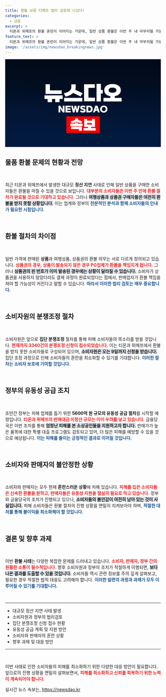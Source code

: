 ```yaml
---
title: 환불 보류 티메프 법리 검토에 나섰다!
categories:
  - 금융
excerpt: >
  티몬과 위메프의 환불 혼란이 이어지는 가운데, 일반 상품 환불은 이번 주 내 마무리될 가능성이 큽니다. 그러나 여행상품과 상품권 구매자들은 소비자원의 조정 절차를 기다려야 하며, 환불 의무 논란이 소비자들에게 막대한 혼란을 초래하고 있습니다. 과연 이 복잡한 상황은 어떻게 해결될까요?
feature_text: >
  티몬과 위메프의 환불 혼란이 이어지는 가운데, 일반 상품 환불은 이번 주 내 마무리될 가능성이 큽니다. 그러나 여행상품과 상품권 구매자들은 소비자원의 조정 절차를 기다려야 하며, 환불 의무 논란이 소비자들에게 막대한 혼란을 초래하고 있습니다. 과연 이 복잡한 상황은 어떻게 해결될까요?
image: '/assets/img/newsdao_breakingnews.jpg'
---
```


<p><img src="/assets/img/newsdao_breakingnews.jpg" alt="flaretime 속보" /></p>

<h2 data-ke-size="size26">물품 환불 문제의 현황과 전망</h2>

<p data-ke-size="size16">&nbsp;</p>

<p>최근 티몬과 위메프에서 발생한 대규모 <strong>정산 지연</strong> 사태로 인해 일반 상품을 구매한 소비자들은 환불을 마칠 수 있을 것으로 보입니다. <b><span style="color: #ee2323;">대부분의 소비자들은 이번 주 안에 환불 절차가 완료될 것으로 기대하고 있습니다.</span></b> 그러나 <b><span style="background-color: #21538527;">여행상품과 상품권 구매자들은 여전히 환불을 받지 못할 상황입니다.</span></b> 이는 업계와 정부의 <b><span style="color: #1a5490;">전문적인 분석과 함께 소비자들의 인내가 필요한 시점입니다.</span></b></p>

<p>&nbsp;</p>

<h2 data-ke-size="size26">환불 절차의 차이점</h2>

<p data-ke-size="size16">&nbsp;</p>

<p>일반 가격에 판매된 <strong>상품</strong>과 여행상품, 상품권의 환불 의무는 서로 다르게 정의되고 있습니다. <b><span style="color: #ee2323;">상품권의 경우, 상품이 발송되지 않은 경우 PG업체가 환불을 책임지게 됩니다.</span></b> 그러나 <b><span style="background-color: #21538527;">상품권의 핀 번호가 이미 발송된 경우에는 상황이 달라질 수 있습니다.</span></b> 소비자가 상품권을 사용하지 않았더라도 결제 과정이 완료되었다는 점에서, 판매업자가 환불 책임을 져야 할 가능성이 커진다고 말할 수 있습니다. <b><span style="color: #1a5490;"> 따라서 이러한 법리 검토는 매우 중요합니다.</span></b></p>

<p>&nbsp;</p>

<h2 data-ke-size="size26">소비자원의 분쟁조정 절차</h2>

<p data-ke-size="size16">&nbsp;</p>

<p>소비자원은 앞으로 <strong>집단 분쟁조정</strong> 절차를 통해 피해 소비자들의 목소리를 받을 것입니다. <b><span style="color: #ee2323;">현재까지 3340건의 분쟁조정 신청이 접수되었습니다.</span></b> 이는 티몬과 위메프에서 환불을 받지 못한 소비자들로 구성되어 있으며, <b><span style="background-color: #21538527;">소비자원은 오는 9일까지 신청을 받습니다.</span></b> 집단 조정 과정으로 인해 소비자들의 혼란을 최소화할 수 있기를 기대합니다. <b><span style="color: #1a5490;">이러한 절차는 소비자 보호에 기여할 것입니다.</span></b></p>

<p>&nbsp;</p>

<h2 data-ke-size="size26">정부의 유동성 공급 조치</h2>

<p data-ke-size="size16">&nbsp;</p>

<p>조만간 정부는 피해 업체를 돕기 위한 <strong>5600억 원 규모의 유동성 공급 절차</strong>를 시작할 예정입니다. <b><span style="color: #ee2323;">티몬과 위메프의 판매대금 미정산 규모는 이미 우려를 낳고 있습니다.</span></b> 금융당국은 이번 조치를 통해 <b><span style="background-color: #21538527;">엄청난 피해를 본 소상공인들을 지원하고자 합니다.</span></b> 판매가가 높은 품목에 대한 특별 대출 프로그램도 검토되고 있어, 더 많은 피해를 예방할 수 있을 것으로 예상됩니다. <b><span style="color: #1a5490;">이는 피해를 줄이는 긍정적인 결과로 이어질 것입니다.</span></b></p>

<p>&nbsp;</p>

<h2 data-ke-size="size26">소비자와 판매자의 불안정한 상황</h2>

<p data-ke-size="size16">&nbsp;</p>

<p>소비자와 판매자는 모두 현재 <strong>혼란스러운 상황</strong>에 처해 있습니다. <b><span style="color: #ee2323;">피해를 입은 소비자들은 신속한 환불을 원하고, 판매자들은 유동성 지원을 절실히 필요로 하고 있습니다.</span></b> 정부와 금융당국의 조치가 진행되고 있으나, <b><span style="background-color: #21538527;">소비자들의 불안감이 여전히 남아 있는 것이 사실입니다.</span></b> 피해 소비자들은 환불 절차의 진행 상황을 면밀히 지켜보아야 하며, <b><span style="color: #1a5490;">적절한 대처를 통해 불이익을 최소화해야 할 것입니다.</span></b></p>

<p>&nbsp;</p>

<h2 data-ke-size="size26">결론 및 향후 과제</h2>

<p data-ke-size="size16">&nbsp;</p>

<p>이번 <strong>환불 사태</strong>는 다양한 복잡한 문제를 드러내고 있습니다. <b><span style="color: #ee2323;">소비자, 판매자, 정부 간의 원활한 소통이 필수적입니다.</span></b> 향후 소비자원과 정부의 조치가 적절하게 이행되면, <b><span style="background-color: #21538527;">보다 나은 결과를 도출할 수 있을 것입니다.</span></b> 소비자들 역시 관련 정보를 주의 깊게 살펴보고, 필요한 경우 적절한 법적 대응도 고려해야 합니다. <b><span style="color: #1a5490;">이러한 일련의 과정과 과제가 모두 이루어질 수 있기를 기대합니다.</span></b></p>

<p>&nbsp;</p>

<hr>

<ul>
    <li>대규모 정산 지연 사태 발생</li>
    <li>소비자원과 정부의 법리검토</li>
    <li>집단 분쟁조정 신청 접수 현황</li>
    <li>유동성 공급 계획 및 지원 방안</li>
    <li>소비자와 판매자의 혼란 상황</li>
    <li>향후 과제 및 대응 방안</li>
</ul>

<hr>

<p data-ke-size="size16">&nbsp;</p>

<p>이번 사태로 인한 소비자들의 피해를 최소화하기 위한 다양한 대응 방안이 필요합니다. 앞으로의 진행 상황을 면밀히 살펴보면서, <b><span style="color: #ee2323;">피해를 최소화하고 신뢰를 회복하기 위한 노력이 계속되어야 합니다.</span></b></p>
실시간 뉴스 속보는, <a href="https://newsdao.kr" rel="dofollow">https://newsdao.kr</a>


